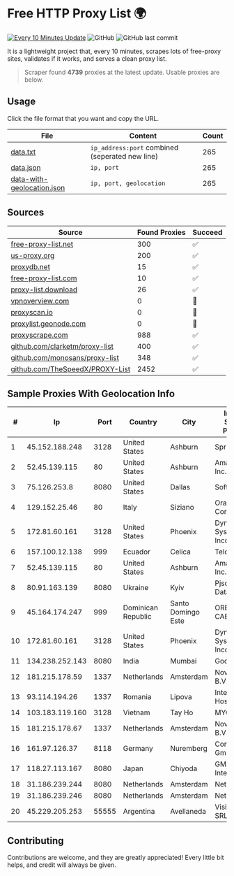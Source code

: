 
# Free HTTP Proxy List 🌍

[![Every 10 Minutes Update](https://github.com/mertguvencli/http-proxy-list/actions/workflows/main.yml/badge.svg?branch=main)](https://github.com/mertguvencli/http-proxy-list/actions/workflows/main.yml)
![GitHub](https://img.shields.io/github/license/mertguvencli/http-proxy-list)
![GitHub last commit](https://img.shields.io/github/last-commit/mertguvencli/http-proxy-list)

It is a lightweight project that, every 10 minutes, scrapes lots of free-proxy sites, validates if it works, and serves a clean proxy list.


> Scraper found **4739** proxies at the latest update. Usable proxies are below.

## Usage

Click the file format that you want and copy the URL.


|File|Content|Count|
|----|-------|-----|
|[data.txt](https://raw.githubusercontent.com/mertguvencli/http-proxy-list/main/proxy-list/data.txt)|`ip_address:port` combined (seperated new line)|265|
|[data.json](https://raw.githubusercontent.com/mertguvencli/http-proxy-list/main/proxy-list/data.json)|`ip, port`|265|
|[data-with-geolocation.json](https://raw.githubusercontent.com/mertguvencli/http-proxy-list/main/proxy-list/data-with-geolocation.json)|`ip, port, geolocation`|265|

## Sources

|Source|Found Proxies|Succeed|
|------|-------------|-------|
|[free-proxy-list.net](https://free-proxy-list.net)|300|✅|
|[us-proxy.org](https://www.us-proxy.org)|200|✅|
|[proxydb.net](http://proxydb.net)|15|✅|
|[free-proxy-list.com](https://free-proxy-list.com/?page=&port=&type%5B%5D=http&type%5B%5D=https&up_time=0&search=Search)|10|✅|
|[proxy-list.download](https://www.proxy-list.download/HTTP)|26|✅|
|[vpnoverview.com](https://vpnoverview.com/privacy/anonymous-browsing/free-proxy-servers)|0|🚫|
|[proxyscan.io](https://www.proxyscan.io)|0|🚫|
|[proxylist.geonode.com](https://proxylist.geonode.com/api/proxy-list?limit=300&page=1&sort_by=lastChecked&sort_type=desc&protocols=http,https)|0|🚫|
|[proxyscrape.com](https://api.proxyscrape.com/v2/?request=displayproxies&protocol=http&timeout=10000&country=all&ssl=all&anonymity=all)|988|✅|
|[github.com/clarketm/proxy-list](https://raw.githubusercontent.com/clarketm/proxy-list/master/proxy-list-raw.txt)|400|✅|
|[github.com/monosans/proxy-list](https://raw.githubusercontent.com/monosans/proxy-list/main/proxies/http.txt)|348|✅|
|[github.com/TheSpeedX/PROXY-List](https://raw.githubusercontent.com/TheSpeedX/PROXY-List/master/http.txt)|2452|✅|


## Sample Proxies With Geolocation Info

|#|Ip|Port|Country|City|Internet Service Provider|
|-|--|----|-------|----|-------------------------|
|1|45.152.188.248|3128|United States|Ashburn|Sprint|
|2|52.45.139.115|80|United States|Ashburn|Amazon.com, Inc.|
|3|75.126.253.8|8080|United States|Dallas|SoftLayer|
|4|129.152.25.46|80|Italy|Siziano|Oracle Corporation|
|5|172.81.60.161|3128|United States|Phoenix|Dynu Systems Incorporated|
|6|157.100.12.138|999|Ecuador|Celica|Telconet S.A|
|7|52.45.139.115|80|United States|Ashburn|Amazon.com, Inc.|
|8|80.91.163.139|8080|Ukraine|Kyiv|Pjsc Datagroup|
|9|45.164.174.247|999|Dominican Republic|Santo Domingo Este|ORBIT CABLE, S.A.|
|10|172.81.60.161|3128|United States|Phoenix|Dynu Systems Incorporated|
|11|134.238.252.143|8080|India|Mumbai|Google LLC|
|12|181.215.178.59|1337|Netherlands|Amsterdam|NovoServe B.V.|
|13|93.114.194.26|1337|Romania|Lipova|Interkvm Host SRL|
|14|103.183.119.160|3128|Vietnam|Tay Ho|MYCLOUD|
|15|181.215.178.67|1337|Netherlands|Amsterdam|NovoServe B.V.|
|16|161.97.126.37|8118|Germany|Nuremberg|Contabo GmbH|
|17|118.27.113.167|8080|Japan|Chiyoda|GMO Internet, Inc.|
|18|31.186.239.244|8080|Netherlands|Amsterdam|NetSkope Inc|
|19|31.186.239.246|8080|Netherlands|Amsterdam|NetSkope Inc|
|20|45.229.205.253|55555|Argentina|Avellaneda|Visio RED SRL|



## Contributing

Contributions are welcome, and they are greatly appreciated! Every
little bit helps, and credit will always be given.

